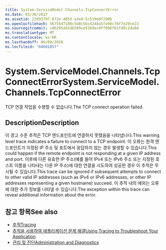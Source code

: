```yaml
---
title: System.ServiceModel.Channels.TcpConnectError
ms.date: 03/30/2017
ms.assetid: 22d93797-072e-405d-a3e0-5c519ddf290b
ms.openlocfilehash: 5675547108c5d8c5bc4248a5fa98c76f7e29ce23
ms.sourcegitcommit: cdb295dd1db589ce5169ac9ff096f01fd0c2da9d
ms.translationtype: MT
ms.contentlocale: ko-KR
ms.lasthandoff: 06/09/2020
ms.locfileid: "84601857"
---
```

# <a name="systemservicemodelchannelstcpconnecterror"></a><span data-ttu-id="6fcc2-102">System.ServiceModel.Channels.TcpConnectError</span><span class="sxs-lookup"><span data-stu-id="6fcc2-102">System.ServiceModel.Channels.TcpConnectError</span></span>
<span data-ttu-id="6fcc2-103">TCP 연결 작업을 수행할 수 없습니다.</span><span class="sxs-lookup"><span data-stu-id="6fcc2-103">The TCP connect operation failed.</span></span>  
  
## <a name="description"></a><span data-ttu-id="6fcc2-104">Description</span><span class="sxs-lookup"><span data-stu-id="6fcc2-104">Description</span></span>  
 <span data-ttu-id="6fcc2-105">이 경고 수준 추적은 TCP 엔드포인트에 연결하지 못했음을 나타냅니다.</span><span class="sxs-lookup"><span data-stu-id="6fcc2-105">This warning level trace indicates a failure to connect to a TCP endpoint.</span></span> <span data-ttu-id="6fcc2-106">이 오류는 원격 엔드포인트가 지정된 IP 주소 및 포트에서 응답하지 않는 경우 발생할 수 있습니다.</span><span class="sxs-lookup"><span data-stu-id="6fcc2-106">This could happen if the remote endpoint is not responding at a given IP address and port.</span></span> <span data-ttu-id="6fcc2-107">이후에 다른 유효한 IP 주소(예를 들어 IPv4 또는 IPv6 주소 또는 지정된 호스트 이름을 나타내는 다른 IP 주소)에 대한 연결을 시도하여 성공한 경우 이 추적은 무시될 수 있습니다.</span><span class="sxs-lookup"><span data-stu-id="6fcc2-107">This trace can be ignored if subsequent attempts to connect to other valid IP addresses (such as IPv4 or IPv6 addresses, or other IP addresses representing a given hostname) succeed.</span></span> <span data-ttu-id="6fcc2-108">이 추적 내의 예외는 오류에 대한 추가 정보를 나타낼 수 있습니다.</span><span class="sxs-lookup"><span data-stu-id="6fcc2-108">The exception within this trace can reveal additional information about the error.</span></span>  
  
## <a name="see-also"></a><span data-ttu-id="6fcc2-109">참고 항목</span><span class="sxs-lookup"><span data-stu-id="6fcc2-109">See also</span></span>

- [<span data-ttu-id="6fcc2-110">추적</span><span class="sxs-lookup"><span data-stu-id="6fcc2-110">Tracing</span></span>](index.md)
- [<span data-ttu-id="6fcc2-111">추적을 사용하여 애플리케이션 문제 해결</span><span class="sxs-lookup"><span data-stu-id="6fcc2-111">Using Tracing to Troubleshoot Your Application</span></span>](using-tracing-to-troubleshoot-your-application.md)
- [<span data-ttu-id="6fcc2-112">관리 및 진단</span><span class="sxs-lookup"><span data-stu-id="6fcc2-112">Administration and Diagnostics</span></span>](../index.md)

